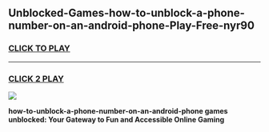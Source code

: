 
## Unblocked-Games-how-to-unblock-a-phone-number-on-an-android-phone-Play-Free-nyr90
<h3>
<a href="https://premium76.site?title=how-to-unblock-a-phone-number-on-an-android-phone&ref=23A">CLICK TO PLAY</a></h3>
<hr>

<h3>
<a href="https://premium76.site?title=how-to-unblock-a-phone-number-on-an-android-phone&ref=23A">CLICK 2 PLAY</a>
  
</h3>

<a href="https://premium76.site?title=how-to-unblock-a-phone-number-on-an-android-phone&ref=23A"><img src="https://clearcache.store/games.png"></a>


**how-to-unblock-a-phone-number-on-an-android-phone games unblocked: Your Gateway to Fun and Accessible Online Gaming**
